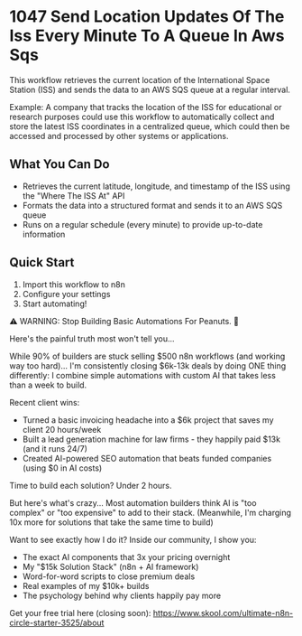 # 1047 Send Location Updates Of The Iss Every Minute To A Queue In Aws Sqs

This workflow retrieves the current location of the International Space Station (ISS) and sends the data to an AWS SQS queue at a regular interval.

Example: A company that tracks the location of the ISS for educational or research purposes could use this workflow to automatically collect and store the latest ISS coordinates in a centralized queue, which could then be accessed and processed by other systems or applications.

## What You Can Do
- Retrieves the current latitude, longitude, and timestamp of the ISS using the "Where The ISS At" API
- Formats the data into a structured format and sends it to an AWS SQS queue
- Runs on a regular schedule (every minute) to provide up-to-date information

## Quick Start
1. Import this workflow to n8n
2. Configure your settings
3. Start automating!

⚠️ WARNING: Stop Building Basic Automations For Peanuts. 🚫

Here's the painful truth most won't tell you...

While 90% of builders are stuck selling $500 n8n workflows (and working way too hard)...
I'm consistently closing $6k-13k deals by doing ONE thing differently:
I combine simple automations with custom AI that takes less than a week to build.

Recent client wins:
* Turned a basic invoicing headache into a $6k project that saves my client 20 hours/week
* Built a lead generation machine for law firms - they happily paid $13k (and it runs 24/7)
* Created AI-powered SEO automation that beats funded companies (using $0 in AI costs)

Time to build each solution? Under 2 hours.

But here's what's crazy...
Most automation builders think AI is "too complex" or "too expensive" to add to their stack.
(Meanwhile, I'm charging 10x more for solutions that take the same time to build)

Want to see exactly how I do it?
Inside our community, I show you:
* The exact AI components that 3x your pricing overnight
* My "$15k Solution Stack" (n8n + AI framework)
* Word-for-word scripts to close premium deals
* Real examples of my $10k+ builds
* The psychology behind why clients happily pay more

Get your free trial here (closing soon): https://www.skool.com/ultimate-n8n-circle-starter-3525/about

